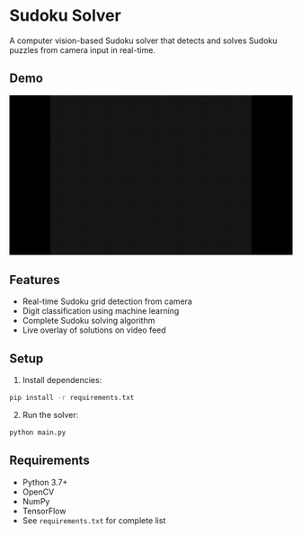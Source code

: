# Sudoku Solver

A computer vision-based Sudoku solver that detects and solves Sudoku puzzles from camera input in real-time.

## Demo

![Sudoku Solver Demo](demo/demo.gif)

## Features

- Real-time Sudoku grid detection from camera
- Digit classification using machine learning
- Complete Sudoku solving algorithm
- Live overlay of solutions on video feed

## Setup

1. Install dependencies:
```bash
pip install -r requirements.txt
```

2. Run the solver:
```bash
python main.py
```

## Requirements

- Python 3.7+
- OpenCV
- NumPy
- TensorFlow
- See `requirements.txt` for complete list
